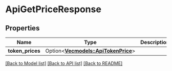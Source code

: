 # ApiGetPriceResponse

## Properties

Name | Type | Description | Notes
------------ | ------------- | ------------- | -------------
**token_prices** | Option<[**Vec<models::ApiTokenPrice>**](apiTokenPrice.md)> |  | [optional]

[[Back to Model list]](../README.md#documentation-for-models) [[Back to API list]](../README.md#documentation-for-api-endpoints) [[Back to README]](../README.md)


